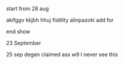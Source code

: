 
start from 28 aug

akifggv
kkjbh hhuj fiidility
alinpazoki
add for

end show

23 September 

25 sep
degen claimed 
ass w9
I never see this
